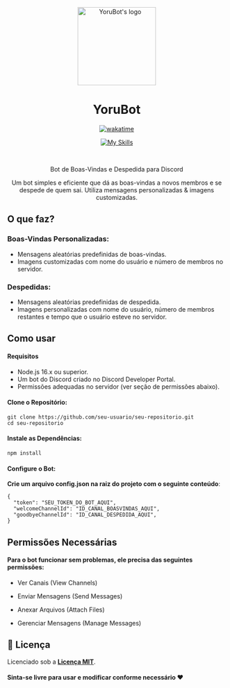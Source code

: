 <div align="center">

<img height="180" alt="YoruBot's logo" src="https://i.imgur.com/TZXlOjn.jpeg">

# YoruBot 

[![wakatime](https://wakatime.com/badge/user/bdeb95f3-d0ba-450e-bb85-f5c3aa2006a7/project/65f4e101-757c-4d62-bbfb-d5930c79d868.svg)](https://wakatime.com/)

[![My Skills](https://skillicons.dev/icons?i=js,nodejs&theme=light)](https://skillicons.dev)
</div>

<br>

<div align="center">

Bot de Boas-Vindas e Despedida para Discord

Um bot simples e eficiente que dá as boas-vindas a novos membros e se despede de quem sai. 
Utiliza mensagens personalizadas & imagens customizadas.

</div>




## O que faz?

### **Boas-Vindas Personalizadas**: 
- Mensagens aleatórias predefinidas de boas-vindas.
- Imagens customizadas com nome do usuário e número de membros no servidor.

### **Despedidas**: 
- Mensagens aleatórias predefinidas de despedida.
- Imagens personalizadas com nome do usuário, número de membros restantes e tempo que o usuário esteve no servidor.


## Como usar
#### Requisitos
- Node.js 16.x ou superior.
- Um bot do Discord criado no Discord Developer Portal.
- Permissões adequadas no servidor (ver seção de permissões abaixo).

#### Clone o Repositório:

```
git clone https://github.com/seu-usuario/seu-repositorio.git
cd seu-repositorio
```
#### Instale as Dependências:
```
npm install
```

#### Configure o Bot:

**Crie um arquivo config.json na raiz do projeto com o seguinte conteúdo**:

```
{
  "token": "SEU_TOKEN_DO_BOT_AQUI",
  "welcomeChannelId": "ID_CANAL_BOASVINDAS_AQUI",
  "goodbyeChannelId": "ID_CANAL_DESPEDIDA_AQUI",
}
```

## Permissões Necessárias
#### Para o bot funcionar sem problemas, ele precisa das seguintes permissões:

- Ver Canais (View Channels)

- Enviar Mensagens (Send Messages)

- Anexar Arquivos (Attach Files)

- Gerenciar Mensagens (Manage Messages)

## 📝 Licença

 
Licenciado sob a **[Licença MIT](https://github.com/weszzy/YoruBot/blob/main/LICENSE)**. 


#### Sinta-se livre para usar e modificar conforme necessário ❤️